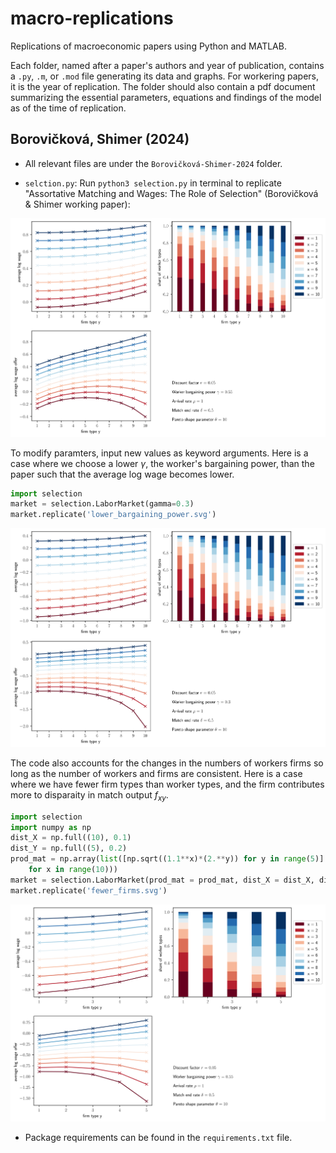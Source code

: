 # macro-replications

Replications of macroeconomic papers using Python and MATLAB.

Each folder, named after a paper's authors and year of publication, contains a `.py`, `.m`, or `.mod` file generating its data and graphs. For workering papers, it is the year of replication. The folder should also contain a pdf document summarizing the essential parameters, equations and findings of the model as of the time of replication.


## Borovičková, Shimer (2024)

- All relevant files are under the `Borovičková-Shimer-2024` folder.

- `selction.py`: Run `python3 selection.py` in terminal to replicate "Assortative Matching and Wages: The Role of Selection" (Borovičková & Shimer working paper):

![Borovičková-Shimer-2024](Borovičková-Shimer-2024/examples/Borovičková-Shimer-2024.svg)

To modify paramters, input new values as keyword arguments. Here is a case where we choose a lower $\gamma$, the worker's bargaining power, than the paper such that the average log wage becomes lower.

```python
import selection
market = selection.LaborMarket(gamma=0.3)
market.replicate('lower_bargaining_power.svg')
```

![lower_bargaining_power](Borovičková-Shimer-2024/examples/lower_bargaining_power.svg)

The code also accounts for the changes in the numbers of workers firms so long as the number of workers and firms are consistent. Here is a case where we have fewer firm types than worker types, and the firm contributes more to disparaity in match output $f_{xy}$.

```python
import selection
import numpy as np
dist_X = np.full((10), 0.1)
dist_Y = np.full((5), 0.2)
prod_mat = np.array(list([np.sqrt((1.1**x)*(2.**y)) for y in range(5)]
    for x in range(10)))
market = selection.LaborMarket(prod_mat = prod_mat, dist_X = dist_X, dist_Y = dist_Y)
market.replicate('fewer_firms.svg')
```

![fewer_firms](Borovičková-Shimer-2024/examples/fewer_firms.svg)

- Package requirements can be found in the `requirements.txt` file.



